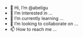 - 👋 Hi, I’m @abeligu
- 👀 I’m interested in ...
- 🌱 I’m currently learning ...
- 💞️ I’m looking to collaborate on ...
- 📫 How to reach me ...

<!---
abeligu/abeligu is a ✨ special ✨ repository because its `README.md` (this file) appears on your GitHub profile.
You can click the Preview link to take a look at your changes.
--->
